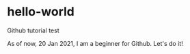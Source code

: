 # hello-world
Github tutorial test

As of now, 20 Jan 2021, I am a beginner for Github. Let's do it!
